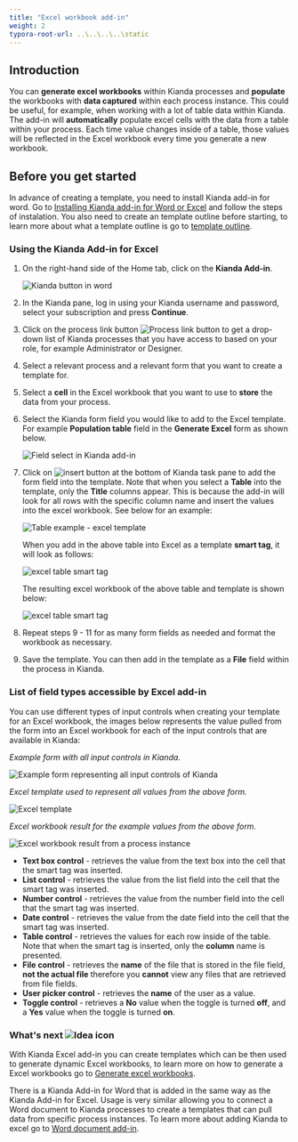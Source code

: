 ```yaml
---
title: "Excel workbook add-in"
weight: 2
typora-root-url: ..\..\..\..\static
---
```


## Introduction

You can **generate excel workbooks** within Kianda processes and **populate** the workbooks with **data captured** within each process instance. This could be useful, for example, when working with a lot of table data within Kianda. The add-in will **automatically** populate excel cells with the data from a table within your process. Each time value changes inside of a table, those values will be reflected in the Excel workbook every time you generate a new workbook.

## Before you get started

In advance of creating a template, you need to install Kianda add-in for word. Go to [Installing Kianda add-in for Word or Excel](/docs/platform/document-generation/#installing-kianda-add-in-to-word-or-excel) and follow the steps of instalation. You also need to create an template outline before starting, to learn more about what a template outline is go to [template outline](/docs/platform/document-generation/#heading).

### Using the Kianda Add-in for Excel

1. On the right-hand side of the Home tab, click on the **Kianda Add-in**.

   ![Kianda button in word](/images/excel-show-pane.jpg)

2. In the Kianda pane, log in using your Kianda username and password, select your subscription and press **Continue**.

3. Click on the process link button ![Process link button](https://academy.kianda.com/wp-content/uploads/2022/02/process-link-button.gif) to get a drop-down list of Kianda processes that you have access to based on your role, for example Administrator or Designer.

4. Select a relevant process and a relevant form that you want to create a template for.

5. Select a **cell** in the Excel workbook that you want to use to **store** the data from your process.

6. Select the Kianda form field you would like to add to the Excel template. For example **Population table** field in the **Generate Excel** form as shown below.

   ![Field select in Kianda add-in](/images/excel-field-select.jpg)

7. Click on ![insert button](/images/insert-kianda-add-in.jpg) at the bottom of Kianda task pane to add the form field into the template. Note that when you select a **Table** into the template, only the **Title** columns appear. This is because the add-in will look for all rows with the specific column name and insert the values into the excel workbook. See below for an example:

   ![Table example - excel template](/images/excel-table-example.jpg)

   When you add in the above table into Excel as a template **smart tag**, it will look as follows:

   ![excel table smart tag](/images/excel-table-template.jpg)

   The resulting excel workbook of the above table and template is shown below:

   ![excel table smart tag](/images/excel-table-result.jpg)

8. Repeat steps 9 - 11 for as many form fields as needed and format the workbook as necessary.

9. Save the template. You can then add in the template as a **File** field within the process in Kianda.



### List of field types accessible by Excel add-in

You can use different types of input controls when creating your template for an Excel workbook, the images below represents the value pulled from the form into an Excel workbook for each of the input controls that are available in Kianda:

*Example form with all input controls in Kianda.*

![Example form representing all input controls of Kianda](/images/excel-add-in-inputs.jpg)

*Excel template used to represent all values from the above form.*

![Excel template](/images/excel-add-in-template.jpg)

*Excel workbook result for the example values from the above form.*

![Excel workbook result from a process instance](/images/excel-add-in-result.jpg)

- **Text box control** - retrieves the value from the text box into the cell that the smart tag was inserted.
- **List control** - retrieves the value from the list field into the cell that the smart tag was inserted.
- **Number control** - retrieves the value from the number field into the cell that the smart tag was inserted.
- **Date control** - retrieves the value from the date field into the cell that the smart tag was inserted.
- **Table control** - retrieves the values for each row inside of the table. Note that when the smart tag is inserted, only the **column** name is presented.
- **File control** - retrieves the **name** of the file that is stored in the file field, **not the actual file** therefore you **cannot** view any files that are retrieved from file fields.
- **User picker control** - retrieves the **name** of the user as a value.
- **Toggle control** - retrieves a **No** value when the toggle is turned **off**, and a **Yes** value when the toggle is turned **on**.

### What's next ![Idea icon](/images/18.png) 

With Kianda Excel add-in you can create templates which can be then used to generate dynamic Excel workbooks, to learn more on how to generate a Excel workbooks go to [Generate excel workbooks](/docs/platform/rules/files/generate-excel-document/).

There is a Kianda Add-in for Word that is added in the same way as the Kianda Add-in for Excel. Usage is very similar allowing you to connect a Word document to Kianda processes to create a templates that can pull data from specific process instances. To learn more about adding Kianda to excel go to [Word document add-in](/docs/platform/document-generation/word-document-add-in/).


